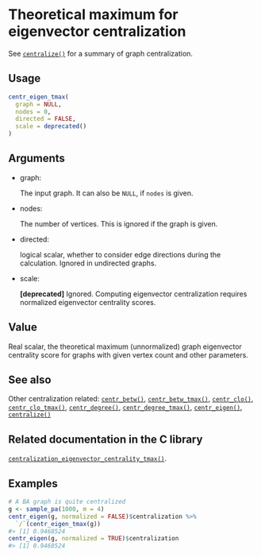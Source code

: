 # Theoretical maximum for eigenvector centralization

See [`centralize()`](https://r.igraph.org/reference/centralize.md) for a
summary of graph centralization.

## Usage

``` r
centr_eigen_tmax(
  graph = NULL,
  nodes = 0,
  directed = FALSE,
  scale = deprecated()
)
```

## Arguments

- graph:

  The input graph. It can also be `NULL`, if `nodes` is given.

- nodes:

  The number of vertices. This is ignored if the graph is given.

- directed:

  logical scalar, whether to consider edge directions during the
  calculation. Ignored in undirected graphs.

- scale:

  **\[deprecated\]** Ignored. Computing eigenvector centralization
  requires normalized eigenvector centrality scores.

## Value

Real scalar, the theoretical maximum (unnormalized) graph eigenvector
centrality score for graphs with given vertex count and other
parameters.

## See also

Other centralization related:
[`centr_betw()`](https://r.igraph.org/reference/centr_betw.md),
[`centr_betw_tmax()`](https://r.igraph.org/reference/centr_betw_tmax.md),
[`centr_clo()`](https://r.igraph.org/reference/centr_clo.md),
[`centr_clo_tmax()`](https://r.igraph.org/reference/centr_clo_tmax.md),
[`centr_degree()`](https://r.igraph.org/reference/centr_degree.md),
[`centr_degree_tmax()`](https://r.igraph.org/reference/centr_degree_tmax.md),
[`centr_eigen()`](https://r.igraph.org/reference/centr_eigen.md),
[`centralize()`](https://r.igraph.org/reference/centralize.md)

## Related documentation in the C library

[`centralization_eigenvector_centrality_tmax()`](https://igraph.org/c/html/latest/igraph-Structural.html#igraph_centralization_eigenvector_centrality_tmax).

## Examples

``` r
# A BA graph is quite centralized
g <- sample_pa(1000, m = 4)
centr_eigen(g, normalized = FALSE)$centralization %>%
  `/`(centr_eigen_tmax(g))
#> [1] 0.9468524
centr_eigen(g, normalized = TRUE)$centralization
#> [1] 0.9468524
```
